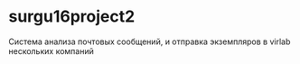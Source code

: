# surgu16project2
Система анализа почтовых сообщений, и отправка экземпляров в virlab нескольких компаний
